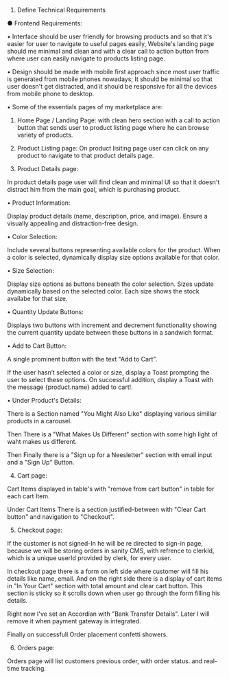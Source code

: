 1. Define Technical Requirements 

● Frontend Requirements:

• Interface should be user friendly for browsing products and so that it's easier for user to navigate to useful pages easily, Website's landing page should me minimal and clean and with a clear call to action button from where user can easily navigate to products listing page.

• Design should be made with mobile first approach since most user traffic is generated from mobile phones nowadays; It should be minimal so that user doesn't get distracted, and it should be responsive for all the devices from mobile phone to desktop.

• Some of the essentials pages of my marketplace are: 

1. Home Page / Landing Page: with clean hero section with a call to action button that sends user to product listing page where he can browse variety of products.

2. Product Listing page: On product lisiting page user can click on any product to navigate to that product details page.

3. Product Details page: 

In product details page user will find clean and minimal UI so that it doesn't distract him from the main goal, which is purchasing product.

• Product Information:

Display product details (name, description, price, and image).
Ensure a visually appealing and distraction-free design.

• Color Selection:

Include several buttons representing available colors for the product.
When a color is selected, dynamically display size options available for that color.

• Size Selection:

Display size options as buttons beneath the color selection.
Sizes update dynamically based on the selected color.
Each size shows the stock availabe for that size.

• Quantity Update Buttons:

Displays two buttons with increment and decrement functionality showing the current quantity update between these buttons in a sandwich format.

• Add to Cart Button:

A single prominent button with the text "Add to Cart".

If the user hasn’t selected a color or size, display a Toast prompting the user to select these options.
On successful addition, display a Toast with the message {product.name} added to cart!.

• Under Product's Details:

There is a Section named "You Might Also Like" displaying various simillar products in a carousel.

Then There is a "What Makes Us Different" section with some high light of waht makes us different.

Then Finally there is a "Sign up for a Neesletter" section with email input and a "Sign Up" Button.


4. Cart page:

Cart Items displayed in table's with "remove from cart button" in table for each cart Item.

Under Cart Items There is a section justified-between with "Clear Cart button" and navigation to "Checkout". 

5. Checkout page:

If the customer is not signed-In he will be re directed to sign-in page, because we will be storing orders in sanity CMS, with refrence to clerkId, which is a unique userId provided by clerk, for every user.

In checkout page there is a form on left side where customer will fill his details like name, email. And on the right side there is a display of cart items in "In Your Cart" section with total amount and clear cart button.
This section is sticky so it scrolls down when user go through the form filling his details.

Right now I've set an Accordian with "Bank Transfer Details". 
Later I will remove it when payment gateway is integrated.

Finally on successfull Order placement confetti showers. 


6. Orders page:

Orders page will list customers previous order, with order status. and real-time tracking.